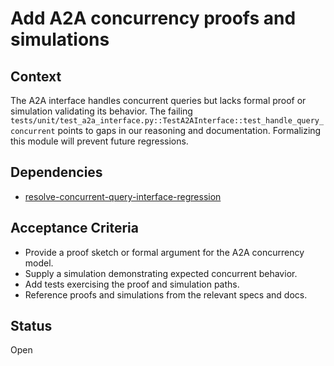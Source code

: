 # Add A2A concurrency proofs and simulations

## Context
The A2A interface handles concurrent queries but lacks formal proof or
simulation validating its behavior. The failing
`tests/unit/test_a2a_interface.py::TestA2AInterface::test_handle_query_concurrent`
points to gaps in our reasoning and documentation. Formalizing this module
will prevent future regressions.

## Dependencies
- [resolve-concurrent-query-interface-regression](resolve-concurrent-query-interface-regression.md)

## Acceptance Criteria
- Provide a proof sketch or formal argument for the A2A concurrency model.
- Supply a simulation demonstrating expected concurrent behavior.
- Add tests exercising the proof and simulation paths.
- Reference proofs and simulations from the relevant specs and docs.

## Status
Open

